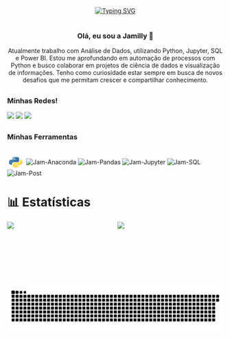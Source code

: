 <div align="center">
  <a href="https://git.io/typing-svg">
    <img src="https://readme-typing-svg.demolab.com?font=Fira+Code&weight=500&size=22&pause=1000&color=ff9aa2&center=true&vCenter=true&random=false&width=524&lines=%E2%8A%B9+Bem-Vindo+ao+meu+Perfil!+%CB%99%E1%B5%95%CB%99+%E2%8A%B9+" alt="Typing SVG">
  </a>
</div>

<img align="center" alt="" src="./src/header-gif.gif">

### <p align="center"> Olá, eu sou a Jamilly 👋  

<p align="center"> Atualmente trabalho com Análise de Dados, utilizando Python, Jupyter, SQL e Power BI. Estou me aprofundando em automação de processos com Python e busco colaborar em projetos de ciência de dados e visualização de informações. Tenho como curiosidade estar sempre em busca de novos desafios que me permitam crescer e compartilhar conhecimento.

##

<h3 align="left">Minhas Redes!</h3>

<div> 
  <a href="https://www.instagram.com/jamillyvihtoria/" target="_blank"><img src="https://img.shields.io/badge/-Instagram-%23E4405F?style=for-the-badge&logo=instagram&logoColor=white" target="_blank"></a>
  <a href = "mailto:barbosajamilly45@gmail.com"><img src="https://img.shields.io/badge/-Gmail-%23333?style=for-the-badge&logo=gmail&logoColor=white" target="_blank"></a>
  <a href="https://www.linkedin.com/in/jamilly-vitoria-ferreira-barbosa/" target="_blank"><img src="https://img.shields.io/badge/-LinkedIn-%230077B5?style=for-the-badge&logo=linkedin&logoColor=white" target="_blank"></a> 
</div>

##
<h3 align="left">Minhas Ferramentas</h3>

  <div style="display: inline_block"><br>
  <img align="center" alt="Jam-Python" height="30" width="40" src="https://raw.githubusercontent.com/devicons/devicon/master/icons/python/python-original.svg">
  <img align="center" alt="Jam-Anaconda" height="30" width="40" src="https://cdn.jsdelivr.net/gh/devicons/devicon@latest/icons/anaconda/anaconda-original.svg">
  <img align="center" alt="Jam-Pandas" height="30" width="40" src="https://cdn.jsdelivr.net/gh/devicons/devicon@latest/icons/pandas/pandas-original.svg"
  <img align="center" alt="Jam-Stream" height="30" width="40" src="https://cdn.jsdelivr.net/gh/devicons/devicon@latest/icons/streamlit/streamlit-original.svg">
  <img align="center" alt="Jam-Jupyter" height="30" width="40" src="https://cdn.jsdelivr.net/gh/devicons/devicon@latest/icons/jupyter/jupyter-original.svg">
  <img align="center" alt="Jam-SQL" height="30" width="40" src="https://cdn.jsdelivr.net/gh/devicons/devicon@latest/icons/azuresqldatabase/azuresqldatabase-original.svg">
  <img align="center" alt="Jam-Post" height="30" width="40" src="https://cdn.jsdelivr.net/gh/devicons/devicon@latest/icons/postgresql/postgresql-original.svg">
</div>
<img align="right" alt="" height="190px" src="./src/study.gif">

# 📊 Estatísticas 

<div style="display: grid; grid-template-columns: auto auto; gap: 9px;">
  <a href="https://github.com/JamillyVihtoria">
    <img height="150em" src="https://github-readme-stats.vercel.app/api?username=JamillyVihtoria&show_icons=true&theme=cobalt&count_private=true" />
  </a>
  <img height="150em" src="https://github-readme-stats.vercel.app/api/top-langs/?username=JamillyVihtoria&layout=compact&langs_count=16&theme=cobalt" />
</div>

<picture align="center">
  <source media="(prefers-color-scheme: dark)" srcset="https://raw.githubusercontent.com/JamillyVihtoria/JamillyVihtoria/output/github-contribution-grid-snake-dark.svg">
  <source media="(prefers-color-scheme: light)" srcset="https://raw.githubusercontent.com/JamillyVihtoria/JamillyVihtoria/output/github-contribution-grid-snake-dark.svg">
  <img align="center" alt="github contribution grid snake animation" src="https://raw.githubusercontent.com/JamillyVihtoria/JamillyVihtoria/output/github-contribution-grid-snake.svg">
</picture>


